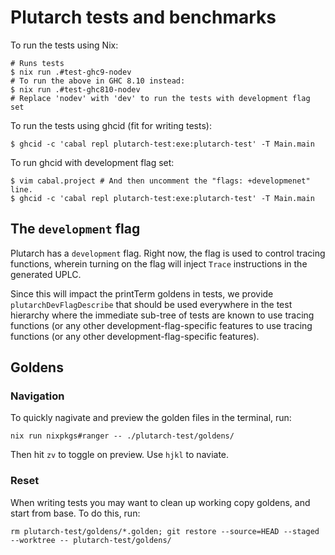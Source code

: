 # Plutarch tests and benchmarks

To run the tests using Nix:

```sh-session
# Runs tests
$ nix run .#test-ghc9-nodev
# To run the above in GHC 8.10 instead:
$ nix run .#test-ghc810-nodev
# Replace 'nodev' with 'dev' to run the tests with development flag set
```

To run the tests using ghcid (fit for writing tests):

```sh-session
$ ghcid -c 'cabal repl plutarch-test:exe:plutarch-test' -T Main.main
```

To run ghcid with development flag set:

```sh-session
$ vim cabal.project # And then uncomment the "flags: +developmenet" line.
$ ghcid -c 'cabal repl plutarch-test:exe:plutarch-test' -T Main.main
```

## The `development` flag

Plutarch has a `development` flag. Right now, the flag is used to control tracing functions, wherein turning on the flag will inject `Trace` instructions in the generated UPLC. 

Since this will impact the printTerm goldens in tests, we provide `plutarchDevFlagDescribe` that should be used everywhere in the test hierarchy where the immediate sub-tree of tests are known to use tracing functions (or any other development-flag-specific features to use tracing functions (or any other development-flag-specific features).

## Goldens

### Navigation

To quickly nagivate and preview the golden files in the terminal, run:

```sh-session
nix run nixpkgs#ranger -- ./plutarch-test/goldens/
```

Then hit `zv` to toggle on preview. Use `hjkl` to naviate.

### Reset

When writing tests you may want to clean up working copy goldens, and start from base. To do this, run:

```sh-session
rm plutarch-test/goldens/*.golden; git restore --source=HEAD --staged --worktree -- plutarch-test/goldens/
```
